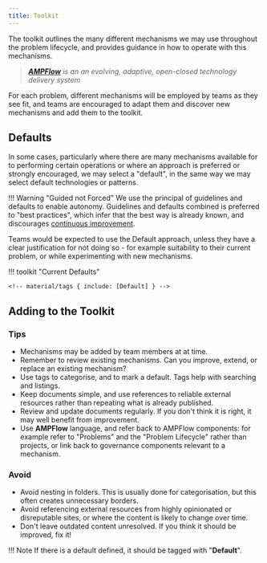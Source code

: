 ```yaml
---
title: Toolkit
---
```


The toolkit outlines the many different mechanisms we may use throughout the problem lifecycle, and provides guidance in how to operate with this mechanisms.

> *[**AMPFlow**](../../Ways-of-Working/AMPFlow/index.md) is an an evolving, adaptive, open-closed technology delivery system*

For each problem, different mechanisms will be employed by teams as they see fit, and teams are encouraged to adapt them and discover new mechanisms and add them to the toolkit.

## Defaults

In some cases, particularly where there are many mechanisms available for to performing certain operations or where an approach is preferred or strongly encouraged, we may select a "default", in the same way we may select default technologies or patterns. 

!!! Warning "Guided not Forced"
    We use the principal of guidelines and defaults to enable autonomy. Guidelines and defaults combined is preferred to "best practices", which infer that the best way is already known, and discourages [continuous improvement](../AMPFlow/index.md#tenets).

Teams would be expected to use the Default approach, unless they have a clear justification for not doing so - for example suitability to their current problem, or while experimenting with new mechanisms.

!!! toolkit "Current Defaults"

    <!-- material/tags { include: [Default] } -->

## Adding to the Toolkit

### Tips

- Mechanisms may be added by team members at at time. 
- Remember to review existing mechanisms. Can you improve, extend, or replace an existing mechanism?
- Use tags to categorise, and to mark a default. Tags help with searching and listings.
- Keep documents simple, and use references to reliable external resources rather than repeating what is already published.
- Review and update documents regularly. If you don't think it is right, it may well benefit from improvement.
- Use **AMPFlow** language, and refer back to AMPFlow components: for example refer to "Problems" and the "Problem Lifecycle" rather than projects, or link back to governance components relevant to a mechanism.


### Avoid

- Avoid nesting in folders. This is usually done for categorisation, but this often creates unnecessary borders.
- Avoid referencing external resources from highly opinionated or disreputable sites, or where the content is likely to change over time.  
- Don't leave outdated content unresolved. If you think it should be improved, fix it! 

!!! Note
    If there is a default defined, it should be tagged with "**Default**".
